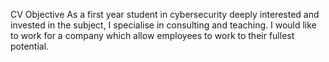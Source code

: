 CV Objective 
	As a first year student in cybersecurity deeply interested and invested in the subject, I specialise in consulting and teaching. I would like to work for a company which allow employees to work to their fullest potential.
